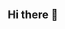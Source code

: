 ## Hi there 👋

<!--
**tryywlabs/tryywlabs** is a ✨ _special_ ✨ repository because its `README.md` (this file) appears on your GitHub profile.

Here are some ideas to get you started:

- 🔭 I’m currently working on ...
- 🌱 I’m currently learning ...
- 👯 I’m looking to collaborate on ...
- 🤔 I’m looking for help with ...
- 💬 Ask me about ...
- 📫 How to reach me: ...
- 😄 Pronouns: ...
- ⚡ Fun fact: ...
-->

<div align="center>
  <img src=<img src="https://capsule-render.vercel.app/api?type=rect&color=auto&height=300&section=header&text=Yongwoo%20Hur&fontSize=90" />
  </div>
